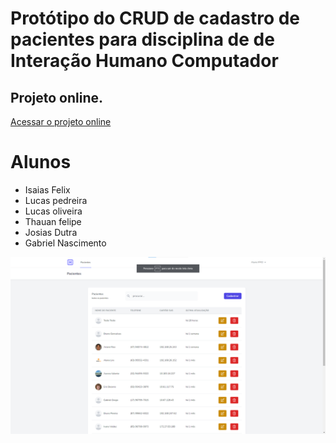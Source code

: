 
# Protótipo do CRUD de cadastro de pacientes para disciplina de de Interação Humano Computador

## Projeto online.

[Acessar o projeto online](https://hospital.erecibos.com.br/login)

# Alunos
- Isaias Felix
- Lucas pedreira
- Lucas oliveira
- Thauan felipe
- Josias Dutra
- Gabriel Nascimento

![Print do projeto](https://raw.githubusercontent.com/LucasVital/hospital/main/print.png)
